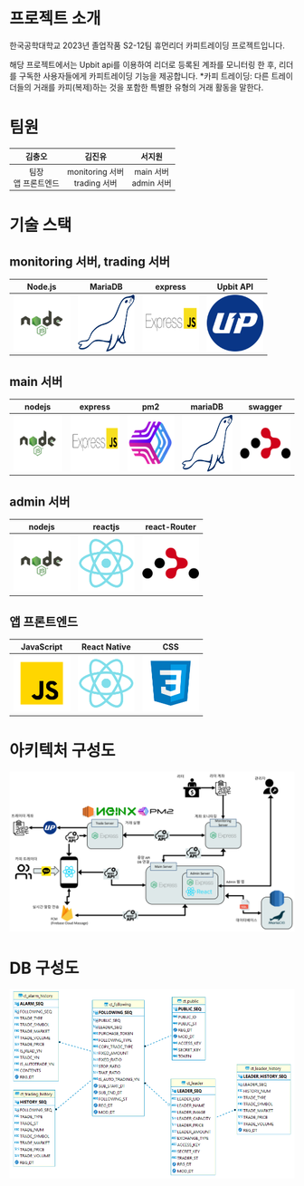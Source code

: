# 프로젝트 소개
한국공학대학교 2023년 졸업작품 S2-12팀 휴먼리더 카피트레이딩 프로젝트입니다.

해당 프로젝트에서는 Upbit api를 이용하여 리더로 등록된 계좌를 모니터링 한 후, 리더를 구독한 사용자들에게 카피트레이딩 기능을 제공합니다.
*카피 트레이딩: 다른 트레이더들의 거래를 카피(복제)하는 것을 포함한 특별한 유형의 거래 활동을 말한다. 


# 팀원
|김충오|김진유|서지원|
|:---:|:---:|:---:|
|팀장<br>앱 프론트엔드|monitoring 서버<br>trading 서버|main 서버<br>admin 서버|

# 기술 스택
## monitoring 서버, trading 서버
|Node.js|MariaDB|express|Upbit API|
|---|---|---|---|
|<img src="./readme_img/node_js.svg" width="100" height="100" />|<img src="./readme_img/mariadb.svg" width="100" height="100" />|<img src="./readme_img/express.png" width="100" height="100" />|<img src="./readme_img/upbit.png" width="100" height="100" />|
## main 서버
|nodejs|express|pm2|mariaDB|swagger|
|---|---|---|---|---|
|<img src="./readme_img/node_js.svg" width="100" height="100" />|<img src="./readme_img/express.png" width="100" height="100" />|<img src="./readme_img/pm2.png" width="100" height="100" />|<img src="./readme_img/mariadb.svg" width="100" height="100" />|<img src="./readme_img/react_router.svg" width="100" height="100" />|
## admin 서버
|nodejs|reactjs|react-Router| 
|---|---|---|
|<img src="./readme_img/node_js.svg" width="100" height="100" />|<img src="./readme_img/react.svg" width="100" height="100" />|<img src="./readme_img/react_router.svg" width="100" height="100" />|
## 앱 프론트엔드
|JavaScript|React Native|CSS|
|---|---|---|
|<img src="./readme_img/javascript.svg" width="100" height="100" />|<img src="./readme_img/react.svg" width="100" height="100" />|<img src="./readme_img/css.svg" width="100" height="100" />|
# 아키텍처 구성도
![poster](./readme_img/sys_arch.jpg)

# DB 구성도
![poster](./readme_img/db.png)


